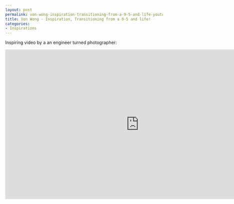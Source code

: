 ```yaml
---
layout: post
permalink: von-wong-inspiration-transitioning-from-a-9-5-and-life-youtube
title: Von Wong - Inspiration, Transitioning from a 9-5 and life!
categories:
- Inspirations
---
```


Inspiring video by a an engineer turned photographer:

<iframe width="853" height="480" src="https://www.youtube.com/embed/8-BJuWfO0aU?rel=0" frameborder="0" allowfullscreen></iframe>
